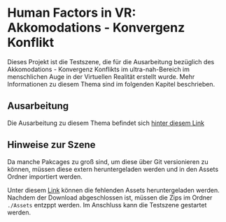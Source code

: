 # Human Factors in VR: Akkomodations - Konvergenz Konflikt

Dieses Projekt ist die Testszene, die für die Ausarbeitung bezüglich des Akkomodations - Konvergenz Konflikts im ultra-nah-Bereich im menschlichen Auge in der Virtuellen Realität erstellt wurde. Mehr Informationen zu diesem Thema sind im folgenden Kapitel beschrieben.

## Ausarbeitung

Die Ausarbeitung zu diesem Thema befindet sich [hinter diesem Link](https://github.com/athaeck/AccoVergKonf_Paper)


## Hinweise zur Szene

Da manche Pakcages zu groß sind, um diese über Git versionieren zu können, müssen diese extern heruntergeladen werden und in den Assets Ordner importiert werden.

Unter diesem [Link](https://drive.google.com/drive/folders/1KzXZWkf2XbAvV2i6zYZXaQ9OCM6LVZyi?usp=sharing) können die fehlenden Assets heruntergeladen werden. Nachdem der Download abgeschlossen ist, müssen die Zips im Ordner ```./Assets``` entzppt werden. Im Anschluss kann die Testszene gestartet werden.


